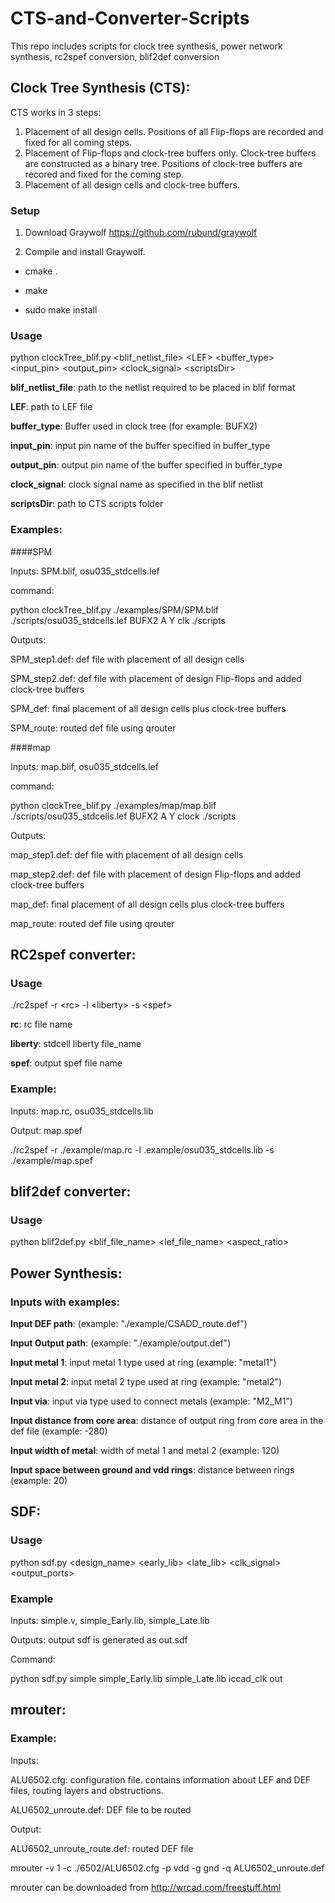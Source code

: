 # CTS-and-Converter-Scripts

This repo includes scripts for clock tree synthesis, power network synthesis, rc2spef conversion, blif2def conversion

## Clock Tree Synthesis (CTS):

CTS works in 3 steps:

1. Placement of all design cells. Positions of all Flip-flops are recorded and fixed for all coming steps.
2. Placement of Flip-flops and clock-tree buffers only. Clock-tree buffers are constructed as a binary tree. Positions of clock-tree buffers are recored and fixed for the coming step.
3. Placement of all design cells and clock-tree buffers. 

### Setup

1. Download Graywolf https://github.com/rubund/graywolf

2. Compile and install Graywolf.

 - cmake .

 - make

 - sudo make install


### Usage

python clockTree_blif.py \<blif_netlist_file\> \<LEF\> \<buffer_type\> \<input_pin\> \<output_pin\> \<clock_signal\> \<scriptsDir\>

**blif_netlist_file**: path to the netlist required to be placed in blif format

**LEF**: path to LEF file

**buffer_type**: Buffer used in clock tree (for example: BUFX2)

**input_pin**: input pin name of the buffer specified in buffer_type

**output_pin**: output pin name of the buffer specified in buffer_type

**clock_signal**: clock signal name as specified in the blif netlist

**scriptsDir**: path to CTS scripts folder


### Examples:


####SPM

Inputs: SPM.blif, osu035_stdcells.lef

command:

python clockTree_blif.py ./examples/SPM/SPM.blif ./scripts/osu035_stdcells.lef BUFX2 A Y clk ./scripts

Outputs:

SPM_step1.def: def file with placement of all design cells

SPM_step2.def: def file with placement of design Flip-flops and added clock-tree buffers

SPM_def: final placement of all design cells plus clock-tree buffers

SPM_route: routed def file using qrouter


####map

Inputs: map.blif, osu035_stdcells.lef

command:

python clockTree_blif.py ./examples/map/map.blif ./scripts/osu035_stdcells.lef BUFX2 A Y clock ./scripts

Outputs:

map_step1.def: def file with placement of all design cells

map_step2.def: def file with placement of design Flip-flops and added clock-tree buffers

map_def: final placement of all design cells plus clock-tree buffers

map_route: routed def file using qrouter



## RC2spef converter:

### Usage

./rc2spef -r \<rc\> -l \<liberty\> -s \<spef\>

**rc**: rc file name

**liberty**: stdcell liberty file_name

**spef**: output spef file name

### Example:

Inputs: map.rc, osu035_stdcells.lib

Output: map.spef

./rc2spef -r ./example/map.rc -l .example/osu035_stdcells.lib -s ./example/map.spef



## blif2def converter:

### Usage

python blif2def.py <blif_file_name> <lef_file_name> <utilization> <aspect_ratio>


## Power Synthesis:

### Inputs with examples:

**Input DEF path**: (example: "./example/CSADD_route.def")

**Input Output path**: (example: "./example/output.def")

**Input metal 1**: input metal 1 type used at ring (example: "metal1")

**Input metal 2**: input metal 2 type used at ring (example: "metal2")

**Input via**: input via type used to connect metals (example: "M2_M1")

**Input distance from core area**: distance of output ring from core area in the def file (example: -280)

**Input width of metal**: width of metal 1 and metal 2 (example: 120)

**Input space between ground and vdd rings**: distance between rings (example: 20)


## SDF:

### Usage

python sdf.py <design_name> <early_lib> <late_lib> <clk_signal> <output_ports>

### Example

Inputs: simple.v, simple_Early.lib, simple_Late.lib

Outputs: output sdf is generated as out.sdf

Command:

python sdf.py simple simple_Early.lib simple_Late.lib iccad_clk out



## mrouter: 

### Example:

Inputs:

ALU6502.cfg: configuration file. contains information about LEF and DEF files, routing layers and obstructions.

ALU6502_unroute.def: DEF file to be routed

Output:

ALU6502_unroute_route.def: routed DEF file
 
mrouter -v 1 -c ./6502/ALU6502.cfg -p vdd -g gnd -q ALU6502_unroute.def

mrouter can be downloaded from http://wrcad.com/freestuff.html



